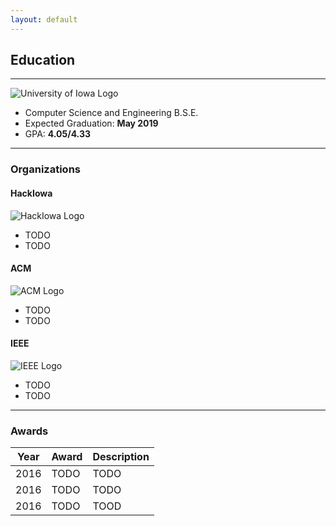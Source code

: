 ```yaml
---
layout: default
---
```


## Education

---
<img
    class="uiowa-picture"
    src="{{ site.uiowa_logo }}"
    alt="University of Iowa Logo">

* Computer Science and Engineering B.S.E.
* Expected Graduation: **May 2019**
* GPA: **4.05/4.33**

---

### Organizations
#### HackIowa
<img
    src="{{ site.hackiowa_logo }}"
    alt="HackIowa Logo">
- TODO
- TODO

#### ACM
<img
    src="{{ site.acm_logo }}"
    alt="ACM Logo">
- TODO
- TODO

#### IEEE
<img
    src="{{ site.ieee_logo }}"
    alt="IEEE Logo">
- TODO
- TODO

---

### Awards

Year | Award | Description
-----|-------|--------
2016 | TODO  | TODO
2016 | TODO  | TODO
2016 | TODO  | TOOD
